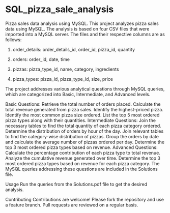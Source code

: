 # SQL_pizza_sale_analysis
Pizza sales data analysis using MySQL. This project analyzes pizza sales data using MySQL. The analysis is based on four CSV files that were imported into a MySQL server. The files and their respective columns are as follows:

1. order_details: order_details_id, order_id, pizza_id, quantity

2. orders: order_id, date, time

3. pizzas: pizza_type_id, name, category, ingredients

4. pizza_types: pizza_id, pizza_type_id, size, price

The project addresses various analytical questions through MySQL queries, which are categorized into Basic, Intermediate, and Advanced levels.

Basic Questions:
Retrieve the total number of orders placed.
Calculate the total revenue generated from pizza sales.
Identify the highest-priced pizza.
Identify the most common pizza size ordered.
List the top 5 most ordered pizza types along with their quantities.
Intermediate Questions:
Join the necessary tables to find the total quantity of each pizza category ordered.
Determine the distribution of orders by hour of the day.
Join relevant tables to find the category-wise distribution of pizzas.
Group the orders by date and calculate the average number of pizzas ordered per day.
Determine the top 3 most ordered pizza types based on revenue.
Advanced Questions:
Calculate the percentage contribution of each pizza type to total revenue.
Analyze the cumulative revenue generated over time.
Determine the top 3 most ordered pizza types based on revenue for each pizza category.
The MySQL queries addressing these questions are included in the Solutions file.

Usage
Run the queries from the Solutions.pdf file to get the desired analysis.

Contributing
Contributions are welcome! Please fork the repository and use a feature branch. Pull requests are reviewed on a regular basis.
